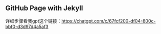 ## GitHub Page with Jekyll

详细步骤看我gpt这个链接：https://chatgpt.com/c/67fcf200-df04-800c-bbf0-d3d97d4a5af3